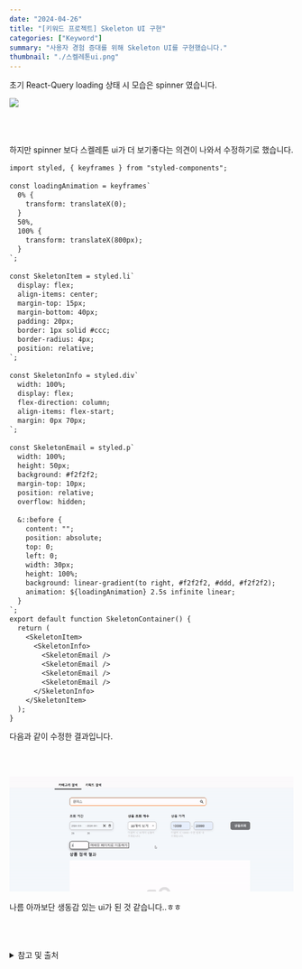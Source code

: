 ```yaml
---
date: "2024-04-26"
title: "[키워드 프로젝트] Skeleton UI 구현"
categories: ["Keyword"]
summary: "사용자 경험 증대를 위해 Skeleton UI를 구현했습니다."
thumbnail: "./스켈레톤ui.png"
---
```


초기 React-Query loading 상태 시 모습은 spinner 였습니다.

![](https://velog.velcdn.com/images/dogmnil2007/post/c55d3353-ed88-4e26-a909-4f65ef736591/image.gif)

<br>
<br>

하지만 spinner 보다 스켈레톤 ui가 더 보기좋다는 의견이 나와서 수정하기로 했습니다.

```tsx
import styled, { keyframes } from "styled-components";

const loadingAnimation = keyframes`
  0% {
    transform: translateX(0);
  }
  50%,
  100% {
    transform: translateX(800px);
  }
`;

const SkeletonItem = styled.li`
  display: flex;
  align-items: center;
  margin-top: 15px;
  margin-bottom: 40px;
  padding: 20px;
  border: 1px solid #ccc;
  border-radius: 4px;
  position: relative;
`;

const SkeletonInfo = styled.div`
  width: 100%;
  display: flex;
  flex-direction: column;
  align-items: flex-start;
  margin: 0px 70px;
`;

const SkeletonEmail = styled.p`
  width: 100%;
  height: 50px;
  background: #f2f2f2;
  margin-top: 10px;
  position: relative;
  overflow: hidden;

  &::before {
    content: "";
    position: absolute;
    top: 0;
    left: 0;
    width: 30px;
    height: 100%;
    background: linear-gradient(to right, #f2f2f2, #ddd, #f2f2f2);
    animation: ${loadingAnimation} 2.5s infinite linear;
  }
`;
export default function SkeletonContainer() {
  return (
    <SkeletonItem>
      <SkeletonInfo>
        <SkeletonEmail />
        <SkeletonEmail />
        <SkeletonEmail />
        <SkeletonEmail />
      </SkeletonInfo>
    </SkeletonItem>
  );
}
```

다음과 같이 수정한 결과입니다.

<br>
<br>

![스켈레톤ui구현영상](스켈레톤ui구현영상.gif)

나름 아까보단 생동감 있는 ui가 된 것 같습니다..ㅎㅎ

<br>
<br>
<br>

<details>

<summary>참고 및 출처</summary>

<div markdown="1">

https://developer.mozilla.org/ko/docs/Web/CSS/gradient/linear-gradient

https://ui.toast.com/weekly-pick/ko_20201110

</div>

</details>

